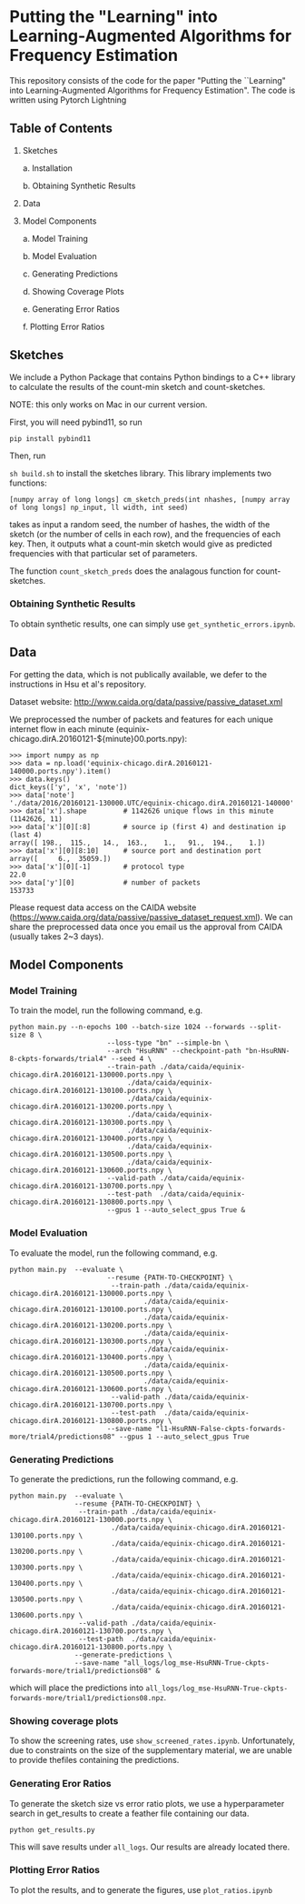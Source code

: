 # Putting the "Learning" into Learning-Augmented Algorithms for Frequency Estimation

This repository consists of the code for the paper "Putting the ``Learning" into Learning-Augmented Algorithms for Frequency Estimation". The code is written using Pytorch Lightning

## Table of Contents

1. Sketches

   a. Installation

   b. Obtaining Synthetic Results

2. Data
3. Model Components

   a. Model Training

   b. Model Evaluation

   c. Generating Predictions

   d. Showing Coverage Plots

   e. Generating Error Ratios

   f. Plotting Error Ratios

## Sketches

We include a Python Package that contains Python bindings to a C++ library to calculate the results of the count-min sketch and count-sketches.

NOTE: this only works on Mac in our current version.

First, you will need pybind11, so run

`pip install pybind11`

Then, run

`sh build.sh` to install the sketches library. This library implements two functions:

```
[numpy array of long longs] cm_sketch_preds(int nhashes, [numpy array of long longs] np_input, ll width, int seed)
```

takes as input a random seed, the number of hashes, the width of the sketch (or the number of cells in each row), and the frequencies of each key. Then, it outputs what a count-min sketch would give as predicted frequencies with that particular set of parameters.

The function `count_sketch_preds` does the analagous function for count-sketches.

### Obtaining Synthetic Results

To obtain synthetic results, one can simply use `get_synthetic_errors.ipynb`.

## Data

For getting the data, which is not publically available, we defer to the instructions in Hsu et al's repository.

Dataset website: http://www.caida.org/data/passive/passive_dataset.xml

We preprocessed the number of packets and features for each unique internet flow in each minute (equinix-chicago.dirA.20160121-${minute}00.ports.npy):

```
>>> import numpy as np
>>> data = np.load('equinix-chicago.dirA.20160121-140000.ports.npy').item()
>>> data.keys()
dict_keys(['y', 'x', 'note'])
>>> data['note']
'./data/2016/20160121-130000.UTC/equinix-chicago.dirA.20160121-140000'
>>> data['x'].shape         # 1142626 unique flows in this minute
(1142626, 11)
>>> data['x'][0][:8]        # source ip (first 4) and destination ip (last 4)
array([ 198.,  115.,   14.,  163.,    1.,   91.,  194.,    1.])
>>> data['x'][0][8:10]      # source port and destination port
array([     6.,  35059.])
>>> data['x'][0][-1]        # protocol type
22.0
>>> data['y'][0]            # number of packets
153733
```

Please request data access on the CAIDA website (https://www.caida.org/data/passive/passive_dataset_request.xml). We can share the preprocessed data once you email us the approval from CAIDA (usually takes 2~3 days).

## Model Components

### Model Training

To train the model, run the following command, e.g.

```
python main.py --n-epochs 100 --batch-size 1024 --forwards --split-size 8 \
                        --loss-type "bn" --simple-bn \
                        --arch "HsuRNN" --checkpoint-path "bn-HsuRNN-8-ckpts-forwards/trial4" --seed 4 \
                        --train-path ./data/caida/equinix-chicago.dirA.20160121-130000.ports.npy \
                             ./data/caida/equinix-chicago.dirA.20160121-130100.ports.npy \
                             ./data/caida/equinix-chicago.dirA.20160121-130200.ports.npy \
                             ./data/caida/equinix-chicago.dirA.20160121-130300.ports.npy \
                             ./data/caida/equinix-chicago.dirA.20160121-130400.ports.npy \
                             ./data/caida/equinix-chicago.dirA.20160121-130500.ports.npy \
                             ./data/caida/equinix-chicago.dirA.20160121-130600.ports.npy \
                        --valid-path ./data/caida/equinix-chicago.dirA.20160121-130700.ports.npy \
                        --test-path  ./data/caida/equinix-chicago.dirA.20160121-130800.ports.npy \
                        --gpus 1 --auto_select_gpus True &
```

### Model Evaluation

To evaluate the model, run the following command, e.g.

```
python main.py  --evaluate \
                        --resume {PATH-TO-CHECKPOINT} \
                         --train-path ./data/caida/equinix-chicago.dirA.20160121-130000.ports.npy \
                                 ./data/caida/equinix-chicago.dirA.20160121-130100.ports.npy \
                                 ./data/caida/equinix-chicago.dirA.20160121-130200.ports.npy \
                                 ./data/caida/equinix-chicago.dirA.20160121-130300.ports.npy \
                                 ./data/caida/equinix-chicago.dirA.20160121-130400.ports.npy \
                                 ./data/caida/equinix-chicago.dirA.20160121-130500.ports.npy \
                                 ./data/caida/equinix-chicago.dirA.20160121-130600.ports.npy \
                         --valid-path ./data/caida/equinix-chicago.dirA.20160121-130700.ports.npy \
                         --test-path  ./data/caida/equinix-chicago.dirA.20160121-130800.ports.npy \
                        --save-name "l1-HsuRNN-False-ckpts-forwards-more/trial4/predictions08" --gpus 1 --auto_select_gpus True
```

### Generating Predictions

To generate the predictions, run the following command, e.g.

```
python main.py  --evaluate \
                --resume {PATH-TO-CHECKPOINT} \
                 --train-path ./data/caida/equinix-chicago.dirA.20160121-130000.ports.npy \
                         ./data/caida/equinix-chicago.dirA.20160121-130100.ports.npy \
                         ./data/caida/equinix-chicago.dirA.20160121-130200.ports.npy \
                         ./data/caida/equinix-chicago.dirA.20160121-130300.ports.npy \
                         ./data/caida/equinix-chicago.dirA.20160121-130400.ports.npy \
                         ./data/caida/equinix-chicago.dirA.20160121-130500.ports.npy \
                         ./data/caida/equinix-chicago.dirA.20160121-130600.ports.npy \
                 --valid-path ./data/caida/equinix-chicago.dirA.20160121-130700.ports.npy \
                 --test-path  ./data/caida/equinix-chicago.dirA.20160121-130800.ports.npy \
                --generate-predictions \
                --save-name "all_logs/log_mse-HsuRNN-True-ckpts-forwards-more/trial1/predictions08" &
```
which will place the predictions into  `all_logs/log_mse-HsuRNN-True-ckpts-forwards-more/trial1/predictions08.npz`.

### Showing coverage plots

To show the screening rates, use `show_screened_rates.ipynb`. Unfortunately, due to constraints on the size of the supplementary material, we are unable to provide thefiles containing the predictions. 

### Generating Eror Ratios

To generate the sketch size vs error ratio plots, we use a hyperparameter search in get_results to create a feather file containing our data.

`python get_results.py`

This will save results under `all_logs`. Our results are already located there.

### Plotting Error Ratios

To plot the results, and to generate the figures, use `plot_ratios.ipynb`
